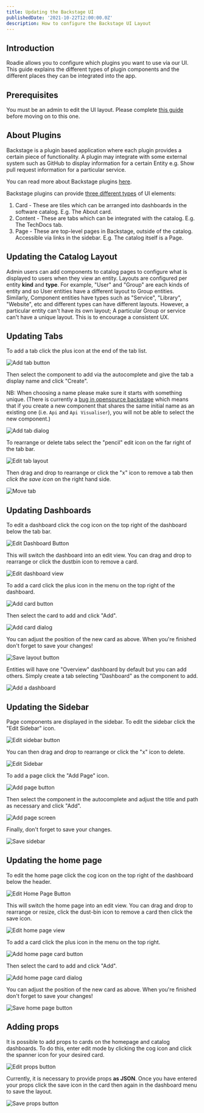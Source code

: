 ```yaml
---
title: Updating the Backstage UI
publishedDate: '2021-10-22T12:00:00.0Z'
description: How to configure the Backstage UI Layout
---
```


## Introduction

Roadie allows you to configure which plugins you want to use via our UI. This guide explains the different types of
plugin components and the different places they can be integrated into the app.

## Prerequisites

You must be an admin to edit the UI layout. Please complete [this guide](/docs/getting-started/assigning-admins/) before moving on to this one.

## About Plugins

Backstage is a plugin based application where each plugin provides a certain piece of functionality. A plugin may
integrate with some external system such as GitHub to display information for a certain Entity e.g. Show pull request
information for a particular service. 

You can read more about Backstage plugins [here](https://backstage.io/docs/plugins/).

Backstage plugins can provide [three different types](https://backstage.io/docs/plugins/composability#naming-patterns) of UI elements:
1. Card - These are tiles which can be arranged into dashboards in the software catalog. E.g. The About card.
2. Content - These are tabs which can be integrated with the catalog. E.g. The TechDocs tab.
3. Page - These are top-level pages in Backstage, outside of the catalog. Accessible via links in the sidebar. E.g. The catalog itself is a Page.

## Updating the Catalog Layout

Admin users can add components to catalog pages to configure what is displayed to users when they view an entity. Layouts are configured
per entity **kind** and **type**. For example, "User" and "Group" are each kinds
of entity and so User entities have a different layout to Group entities. Similarly, Component entities have types such
as "Service", "Library", "Website", etc and different types can have different layouts. However, a particular entity can't
have its own layout; A particular Group or service can't have a unique layout. This is to encourage a consistent UX.

## Updating Tabs

To add a tab click the plus icon at the end of the tab list.

![Add tab button](./add-tab-button.jpg)

Then select the component to add via the autocomplete and give the tab a display name and click "Create".

NB: When choosing a name please make sure it starts with something unique. (There is currently a
[bug in opensource backstage](https://github.com/backstage/backstage/issues/7741) which means that if you create a new
component that shares the same initial name as an existing one (i.e. `Api` and `Api Visualiser`), you will not be able 
to select the new component.)

![Add tab dialog](./add-tab-screen.jpg)

To rearrange or delete tabs select the "pencil" edit icon on the far right of the tab bar.

![Edit tab layout](./edit-tab-layout.jpg)

Then drag and drop to rearrange or click the "x" icon to remove a tab then *click the save icon* on the right hand side.

![Move tab](./move-tab.jpg)

## Updating Dashboards

To edit a dashboard click the cog icon on the top right of the dashboard below the tab bar.

![Edit Dashboard Button](./edit-grid-button.jpg)

This will switch the dashboard into an edit view. You can drag and drop to rearrange or click the dustbin icon to remove a card. 

![Edit dashboard view](./move-card.jpg)

To add a card click the plus icon in the menu on the top right of the dashboard.

![Add card button](./add-card-button.jpg)

Then select the card to add and click "Add".

![Add card dialog](./add-card-dialog.jpg)

You can adjust the position of the new card as above. When you're finished don't forget to save your changes!

![Save layout button](./save-layout-button.jpg)

Entities will have one "Overview" dashboard by default but you can add others. Simply create a tab selecting "Dashboard" as the component to add. 

![Add a dashboard](./add-dashboard.jpg)

## Updating the Sidebar

Page components are displayed in the sidebar. To edit the sidebar click the "Edit Sidebar" icon.

![Edit sidebar button](./edit-pages-button.jpg)

You can then drag and drop to rearrange or click the "x" icon to delete.

![Edit Sidebar](./move-page.jpg)

To add a page click the "Add Page" icon.

![Add page button](./add-page-button.jpg)

Then select the component in the autocomplete and adjust the title and path as necessary and click "Add".

![Add page screen](./add-page.jpg)

Finally, don't forget to save your changes.

![Save sidebar](./save-sidebar.jpg)

## Updating the home page

To edit the home page click the cog icon on the top right of the dashboard below the header.

![Edit Home Page Button](./edit-home-page-button.png)

This will switch the home page into an edit view. You can drag and drop to rearrange or resize, click the dust-bin icon 
to remove a card then click the save icon.

![Edit home page view](./edit-home-page-view.png)

To add a card click the plus icon in the menu on the top right.

![Add home page card button](./add-home-page-card-button.png)

Then select the card to add and click "Add".

![Add home page card dialog](./add-home-page-card-dialog.png)

You can adjust the position of the new card as above. When you're finished don't forget to save your changes!

![Save home page button](./save-home-page-button.png)

## Adding props

It is possible to add props to cards on the homepage and catalog dashboards. To do this, enter edit mode by clicking the
cog icon and click the spanner icon for your desired card.

![Edit props button](./edit-props-button.png)

Currently, it is necessary to provide props **as JSON**. Once you have entered your props click the save icon in the card then
again in the dashboard menu to save the layout.

![Save props button](./save-props-button.png)




